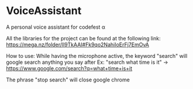 # VoiceAssistant
A personal voice assistant for codefest α

All the libraries for the project can be found at the following link:
https://mega.nz/folder/ll9TkAAI#Fk9qo2NahiIoErFj7EmOvA


How to use:
While having the microphone active, the keyword "search" will google search anything you say after
Ex: "search what time is it" -> https://www.google.com/search?q=what+time+is+it

The phrase "stop search" will close google chrome
